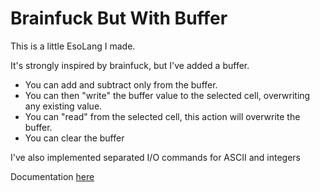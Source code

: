 # Brainfuck But With Buffer

This is a little EsoLang I made.

It's strongly inspired by brainfuck, but I've added a buffer.
- You can add and subtract only from the buffer.
- You can then "write" the buffer value to the selected cell, overwriting any existing value.
- You can "read" from the selected cell, this action will overwrite the buffer.
- You can clear the buffer

I've also implemented separated I/O commands for ASCII and integers

Documentation <a href="DOCUMENTATION">here</a>
